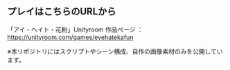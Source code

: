 
## プレイはこちらのURLから

「アイ・ヘイト・花粉」Unityroom 作品ページ ：https://unityroom.com/games/eyehatekafun

※本リポジトリにはスクリプトやシーン構成、自作の画像素材のみを公開しています。
